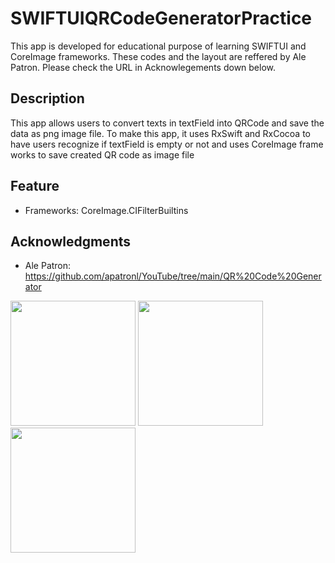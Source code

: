 # SWIFTUIQRCodeGeneratorPractice
This app is developed for educational purpose of learning SWIFTUI and CoreImage frameworks. 
These codes and the layout are reffered by Ale Patron. Please check the URL in Acknowlegements down below.


## Description
This app allows users to convert texts in textField into QRCode and save the data as png image file.
To make this app, it uses RxSwift and RxCocoa to have users recognize if textField is empty or not and uses CoreImage frame works to save created QR code as image file


## Feature
* Frameworks: CoreImage.CIFilterBuiltins



## Acknowledgments
* Ale Patron: https://github.com/apatronl/YouTube/tree/main/QR%20Code%20Generator


<img src="https://user-images.githubusercontent.com/65770008/176986526-1c5a19d0-b6c5-4528-9b69-57f521143378.png" width="200">
<img src="https://user-images.githubusercontent.com/65770008/176986527-37e6deb4-7bbe-490b-b29f-9a2c7545d281.png" width="200">
<img src="https://user-images.githubusercontent.com/65770008/176986528-5e7a2856-f486-493e-8424-5315bea002b2.png" width="200">
